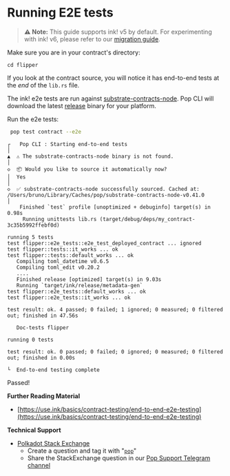 # Running E2E tests

> **⚠️ Note:** This guide supports ink! v5 by default. For experimenting with ink! v6, please refer to our [migration guide](./getting-started-with-inkv6.md).

Make sure you are in your contract's directory:

```shell
cd flipper
```

If you look at the contract source, you will notice it has end-to-end tests at the _end_ of the `lib.rs` file.

The ink! e2e tests are run against [substrate-contracts-node](https://github.com/paritytech/substrate-contracts-node). Pop CLI will download the latest [release](https://github.com/paritytech/substrate-contracts-node/releases) binary for your platform.

Run the e2e tests:

```bash
 pop test contract --e2e
```

```
┌   Pop CLI : Starting end-to-end tests
│
▲  ⚠️ The substrate-contracts-node binary is not found.
│  
◇  📦 Would you like to source it automatically now?
│  Yes 
│
◇  ✅ substrate-contracts-node successfully sourced. Cached at: /Users/bruno/Library/Caches/pop/substrate-contracts-node-v0.41.0
│
    Finished `test` profile [unoptimized + debuginfo] target(s) in 0.98s
     Running unittests lib.rs (target/debug/deps/my_contract-3c35b5992ffebf0d)

running 5 tests
test flipper::e2e_tests::e2e_test_deployed_contract ... ignored
test flipper::tests::it_works ... ok
test flipper::tests::default_works ... ok
   Compiling toml_datetime v0.6.5
   Compiling toml_edit v0.20.2
   ....
   Finished release [optimized] target(s) in 9.03s
   Running `target/ink/release/metadata-gen`
test flipper::e2e_tests::default_works ... ok
test flipper::e2e_tests::it_works ... ok

test result: ok. 4 passed; 0 failed; 1 ignored; 0 measured; 0 filtered out; finished in 47.56s

   Doc-tests flipper

running 0 tests

test result: ok. 0 passed; 0 failed; 0 ignored; 0 measured; 0 filtered out; finished in 0.00s

└  End-to-end testing complete
```

Passed!

**Further Reading Material**

* [https://use.ink/basics/contract-testing/end-to-end-e2e-testing](https://use.ink/basics/contract-testing/end-to-end-e2e-testing)

**Technical Support**

* [Polkadot Stack Exchange](https://polkadot.stackexchange.com/)
  * Create a question and tag it with "[`pop`](https://substrate.stackexchange.com/tags/pop/info)"
  * Share the StackExchange question in our [Pop Support Telegram channel](https://t.me/pop\_support)
